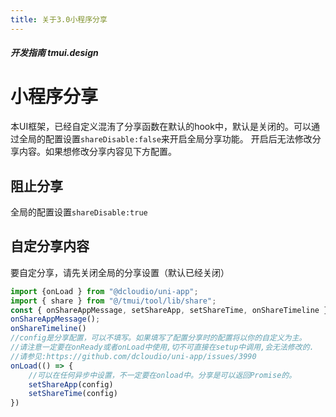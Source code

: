 ```yaml
---
title: 关于3.0小程序分享
---
```


##### 开发指南 tmui.design

# 小程序分享 <Badge type="danger" text="v3.0.63+" vertical="middle" />
本UI框架，已经自定义混洧了分享函数在默认的hook中，默认是关闭的。可以通过全局的配置设置```shareDisable:false```来开启全局分享功能。
开启后无法修改分享内容。如果想修改分享内容见下方配置。

## 阻止分享

全局的配置设置```shareDisable:true```

## 自定分享内容
要自定分享，请先关闭全局的分享设置（默认已经关闭）

```ts
import {onLoad } from "@dcloudio/uni-app";
import { share } from "@/tmui/tool/lib/share";
const { onShareAppMessage, setShareApp, setShareTime, onShareTimeline } = share();
onShareAppMessage();
onShareTimeline()
//config是分享配置，可以不填写。如果填写了配置分享时的配置将以你的自定义为主。
//请注意一定要在onReady或者onLoad中使用,切不可直接在setup中调用,会无法修改的.
//请参见:https://github.com/dcloudio/uni-app/issues/3990
onLoad(() => {
	//可以在任何异步中设置，不一定要在onload中。分享是可以返回Promise的。
	setShareApp(config)
	setShareTime(config)
})

```


